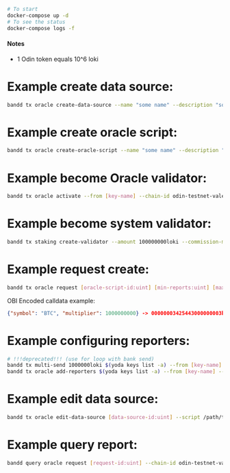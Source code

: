 ```bash
# To start
docker-compose up -d
# To see the status
docker-compose logs -f
```

#### Notes

* 1 Odin token equals 10^6 loki

# Example create data source:
```bash
bandd tx oracle create-data-source --name "some name" --description "some description" --script path/to/script/script.py --owner [owner-acc-address] --from [key-name] --chain-id odin-testnet-vale --keyring-backend test 
```

# Example create oracle script:
```bash
bandd tx oracle create-oracle-script --name "some name" --description "some description" --script path/to/script/script.wasm --owner [owner-acc-address] --from [key-name] --chain-id odin-testnet-vale --gas auto --keyring-backend test
 ```

# Example become Oracle validator:
```bash
bandd tx oracle activate --from [key-name] --chain-id odin-testnet-vale --keyring-backend test
```

# Example become system validator:
```bash
bandd tx staking create-validator --amount 100000000loki --commission-max-change-rate 0.010000000000000000 --commission-max-rate 0.200000000000000000 --commission-rate 0.100000000000000000 --chain-id odin-testnet-vale --from [key-name] --moniker "some moniker" --pubkey [validator-cons-pub-key] --min-self-delegation 1 --keyring-backend test
```

 # Example request create:
```bash
bandd tx oracle request [oracle-script-id:uint] [min-reports:uint] [max-reports:uint] -c [obi-encoded-calldata] --chain-id odin-testnet-vale --from [key-name] --gas auto --keyring-backend test
``` 
OBI Encoded calldata example:
```json
{"symbol": "BTC", "multiplier": 1000000000} -> 00000003425443000000003b9aca00
```

# Example configuring reporters:
```bash 
# !!!deprecated!!! (use for loop with bank send)
bandd tx multi-send 1000000loki $(yoda keys list -a) --from [key-name] --keyring-backend test --chain-id odin-testnet-vale
bandd tx oracle add-reporters $(yoda keys list -a) --from [key-name] --keyring-backend test --chain-id odin-testnet-vale
```

# Example edit data source:
```bash
bandd tx oracle edit-data-source [data-source-id:uint] --script /path/to/script.py --owner [owner-acc-address] --from [key-name] --chain-id odin-testnet-vale --keyring-backend test
```

# Example query report:
```bash
bandd query oracle request [request-id:uint] --chain-id odin-testnet-vale --output json --indent
```